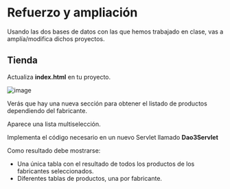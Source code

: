 # Refuerzo y ampliación

Usando las dos bases de datos con las que hemos trabajado en clase, vas a amplía/modifica dichos proyectos.

## Tienda

Actualiza **index.html** en tu proyecto.

![image](https://github.com/profeMelola/Programacion-08-2023-24/assets/91023374/358a4ec9-bdd6-4d6a-8fdf-1ca50a5b21b3)


Verás que hay una nueva sección para obtener el listado de productos dependiendo del fabricante.

Aparece una lista multiselección.

Implementa el código necesario en un nuevo Servlet llamado **Dao3Servlet**

Como resultado debe mostrarse:
- Una única tabla con el resultado de todos los productos de los fabricantes seleccionados.
- Diferentes tablas de productos, una por fabricante.

  
